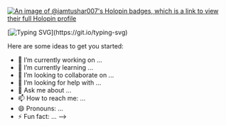 
[![An image of @iamtushar007's Holopin badges, which is a link to view their full Holopin profile](https://holopin.me/iamtushar007)](https://holopin.io/@iamtushar007)

[![Typing SVG](https://readme-typing-svg.demolab.com?font=Permanent+Marker&size=30&pause=1000&color=F73518&center=true&vCenter=true&width=1000&lines=I'm+Tushar+Gahtori!)](https://git.io/typing-svg)

Here are some ideas to get you started:

- 🔭 I’m currently working on ...
- 🌱 I’m currently learning ...
- 👯 I’m looking to collaborate on ...
- 🤔 I’m looking for help with ...
- 💬 Ask me about ...
- 📫 How to reach me: ...
- 😄 Pronouns: ...
- ⚡ Fun fact: ...
-->
